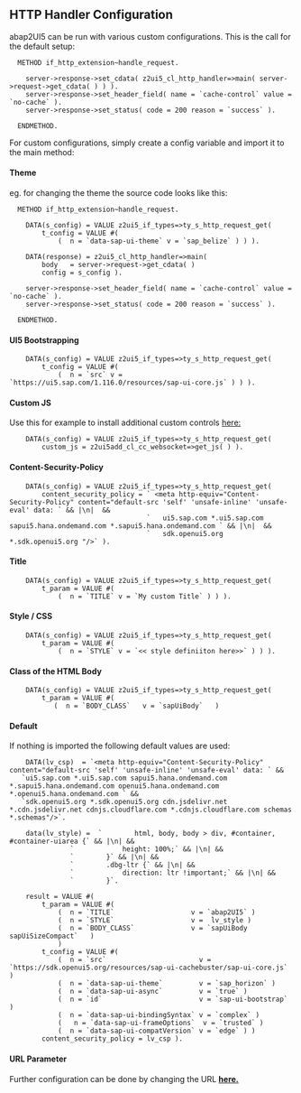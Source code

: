 ## HTTP Handler Configuration

abap2UI5 can be run with various custom configurations. This is the call for the default setup:
```abap
  METHOD if_http_extension~handle_request.

    server->response->set_cdata( z2ui5_cl_http_handler=>main( server->request->get_cdata( ) ) ).
    server->response->set_header_field( name = `cache-control` value = `no-cache` ).
    server->response->set_status( code = 200 reason = `success` ).

  ENDMETHOD.
```
For custom configurations, simply create a config variable and import it to the main method:

#### Theme
eg. for changing the theme the source code looks like this:
```abap
  METHOD if_http_extension~handle_request.

    DATA(s_config) = VALUE z2ui5_if_types=>ty_s_http_request_get(
        t_config = VALUE #(
            (  n = `data-sap-ui-theme` v = `sap_belize` ) ) ).

    DATA(response) = z2ui5_cl_http_handler=>main(
        body   = server->request->get_cdata( )
        config = s_config ).

    server->response->set_header_field( name = `cache-control` value = `no-cache` ).
    server->response->set_status( code = 200 reason = `success` ).

  ENDMETHOD.
``` 

#### UI5 Bootstrapping

```abap
    DATA(s_config) = VALUE z2ui5_if_types=>ty_s_http_request_get(
        t_config = VALUE #(
            (  n = `src` v = `https://ui5.sap.com/1.116.0/resources/sap-ui-core.js` ) ) ).

```

#### Custom JS
Use this for example to install additional custom controls [here:](https://github.com/abap2UI5-addons/custom-controls)
```abap
    DATA(s_config) = VALUE z2ui5_if_types=>ty_s_http_request_get(
        custom_js = z2ui5add_cl_cc_websocket=>get_js( ) ).

```

#### Content-Security-Policy

```abap
    DATA(s_config) = VALUE z2ui5_if_types=>ty_s_http_request_get(
        content_security_policy = ` <meta http-equiv="Content-Security-Policy" content="default-src 'self' 'unsafe-inline' 'unsafe-eval' data: ` && |\n|  &&
                                  `   ui5.sap.com *.ui5.sap.com sapui5.hana.ondemand.com *.sapui5.hana.ondemand.com ` && |\n|  &&
                                  `   sdk.openui5.org *.sdk.openui5.org "/>` ).

```

#### Title

```abap
    DATA(s_config) = VALUE z2ui5_if_types=>ty_s_http_request_get(
        t_param = VALUE #(
            (  n = `TITLE` v = `My custom Title` ) ) ).

```

#### Style / CSS

```abap
    DATA(s_config) = VALUE z2ui5_if_types=>ty_s_http_request_get(
        t_param = VALUE #(
            (  n = `STYLE` v = `<< style definiiton here>>` ) ) ).

```

#### Class of the HTML Body

```abap
    DATA(s_config) = VALUE z2ui5_if_types=>ty_s_http_request_get(
        t_param = VALUE #(
           (  n = `BODY_CLASS`   v = `sapUiBody`   )

```

#### Default
If nothing is imported the following default values are used:
```abap
    DATA(lv_csp)  = `<meta http-equiv="Content-Security-Policy" content="default-src 'self' 'unsafe-inline' 'unsafe-eval' data: ` &&
   `ui5.sap.com *.ui5.sap.com sapui5.hana.ondemand.com *.sapui5.hana.ondemand.com openui5.hana.ondemand.com *.openui5.hana.ondemand.com ` &&
   `sdk.openui5.org *.sdk.openui5.org cdn.jsdelivr.net *.cdn.jsdelivr.net cdnjs.cloudflare.com *.cdnjs.cloudflare.com schemas *.schemas"/>`.

    data(lv_style) =  `        html, body, body > div, #container, #container-uiarea {` && |\n| &&
               `            height: 100%;` && |\n| &&
               `        }` && |\n| &&
               `        .dbg-ltr {` && |\n| &&
               `            direction: ltr !important;` && |\n| &&
               `        }`.

    result = VALUE #(
        t_param = VALUE #(
            (  n = `TITLE`                   v = `abap2UI5` )
            (  n = `STYLE`                   v =  lv_style )
            (  n = `BODY_CLASS`              v = `sapUiBody sapUiSizeCompact`   )
            )
        t_config = VALUE #(
            (  n = `src`                       v = `https://sdk.openui5.org/resources/sap-ui-cachebuster/sap-ui-core.js` )
            (  n = `data-sap-ui-theme`         v = `sap_horizon` )
            (  n = `data-sap-ui-async`         v = `true` )
            (  n = `id`                        v = `sap-ui-bootstrap` )
            (  n = `data-sap-ui-bindingSyntax` v = `complex` )
            (   n = `data-sap-ui-frameOptions`  v = `trusted` )
            (  n = `data-sap-ui-compatVersion` v = `edge` ) )
        content_security_policy = lv_csp ).

```

#### URL Parameter
Further configuration can be done by changing the URL [**here.**](https://help.sap.com/doc/saphelp_nw75/7.5.5/de-DE/8b/46468c433b40c3b87b2e07f34dea1b/content.htm?no_cache=true)
